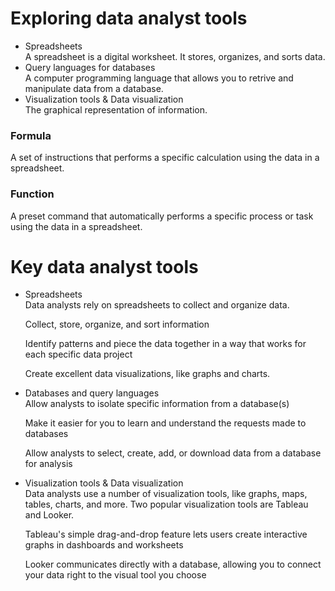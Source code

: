 <h1>Exploring data analyst tools</h1>

<ul>
  <li>Spreadsheets</li>
  A spreadsheet is a digital worksheet. It stores, organizes, and sorts data. 
  <li>Query languages for databases</li>
  A computer programming language that allows you to retrive and manipulate data from a database.
  <li>Visualization tools & Data visualization</li>
  The graphical representation of information.
</ul>
  
  
<h3>Formula</h3>
<p>A set of instructions that performs a specific calculation using the data in a spreadsheet.</p>

<h3>Function</h3>
<p>A preset command that automatically performs a specific process or task using the data in a spreadsheet.</p>


<h1> Key data analyst tools </h1>

<ul>
  <li>Spreadsheets</li>
  Data analysts rely on spreadsheets to collect and organize data. 
  
  Collect, store, organize, and sort information
  
  Identify patterns and piece the data together in a way that works for each specific data project
  
  Create excellent data visualizations, like graphs and charts. 
  
  <li>Databases and query languages</li>
  Allow analysts to isolate specific information from a database(s)
  
  Make it easier for you to learn and understand the requests made to databases
  
  Allow analysts to select, create, add, or download data from a database for analysis
  
  <li>Visualization tools & Data visualization</li>
  Data analysts use a number of visualization tools, like graphs, maps, tables, charts, and more. Two popular visualization tools are Tableau and Looker.
  
   Tableau's simple drag-and-drop feature lets users create interactive graphs in dashboards and worksheets 
  
  Looker communicates directly with a database, allowing you to connect your data right to the visual tool you choose 
  

</ul>
  


